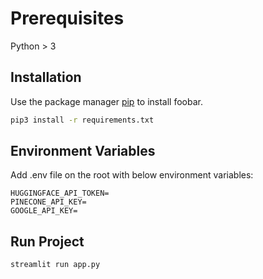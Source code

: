 # Prerequisites

Python > 3

## Installation

Use the package manager [pip](https://pip.pypa.io/en/stable/) to install foobar.

```bash
pip3 install -r requirements.txt
```

## Environment Variables

Add .env file on the root with below environment variables:

```
HUGGINGFACE_API_TOKEN=
PINECONE_API_KEY=
GOOGLE_API_KEY=
```

## Run Project

```
streamlit run app.py
```
